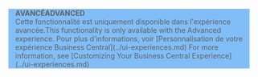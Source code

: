 <blockquote STYLE="background: #81BEF7;border-left:None"><span data-ttu-id="b0348-101"><b>AVANCÉ</b></span><span class="sxs-lookup"><span data-stu-id="b0348-101"><b>ADVANCED</b></span></span><br /><span data-ttu-id="b0348-102">Cette fonctionnalité est uniquement disponible dans l'expérience avancée.</span><span class="sxs-lookup"><span data-stu-id="b0348-102">This functionality is only available with the Advanced experience.</span></span> <span data-ttu-id="b0348-103">Pour plus d'informations, voir [Personnalisation de votre expérience Business Central](../ui-experiences.md) </span><span class="sxs-lookup"><span data-stu-id="b0348-103">For more information, see [Customizing Your Business Central Experience](../ui-experiences.md) </span></span></blockquote>
